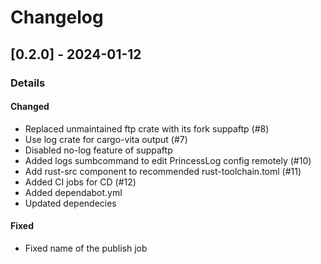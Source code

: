 # Changelog

## [0.2.0] - 2024-01-12
### Details
#### Changed
- Replaced unmaintained ftp crate with its fork suppaftp (#8)
- Use log crate for cargo-vita output (#7)
- Disabled no-log feature of suppaftp
- Added logs sumbcommand to edit PrincessLog config remotely (#10)
- Add rust-src component to recommended rust-toolchain.toml (#11)
- Added CI jobs for CD (#12)
- Added dependabot.yml
- Updated dependecies

#### Fixed
- Fixed name of the publish job



